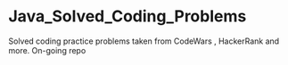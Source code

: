 # Java_Solved_Coding_Problems
Solved coding practice problems taken from CodeWars , HackerRank and more. On-going repo
